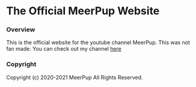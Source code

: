 # The Official MeerPup Website

### Overview
This is the official website for the youtube channel MeerPup.
This was not fan made.
You can check out my channel [here](https://meerpup.github.io/channel)
### Copyright
Copyright (c) 2020-2021 MeerPup All Rights Reserved.
